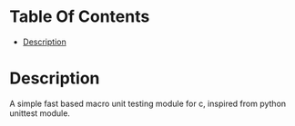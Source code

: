 # Table Of Contents
* [Description](https://github.com/alecksandr26/unittest-c#Description)

# Description
A simple fast based macro unit testing module for c, inspired from python unittest module.
